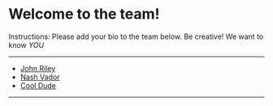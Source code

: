 # Welcome to the team!

Instructions: Please add your bio to the team below. Be creative! We want to know _YOU_

---

- [John Riley](john-riley.md)
- [Nash Vador](nash-vador.md)
- [Cool Dude](new-member.md)

---
